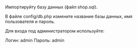 Импортируйту базу данных (файл shop.sql).

В файле config/db.php измените название базы данных, имя пользователя и пароль.

Для входа под администратором используйте:

Логин: admin
Пароль: admin

